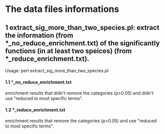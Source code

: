 The data files informations  
===========================  
## 1 extract_sig_more_than_two_species.pl: extract the information (from \*\_no_reduce_enrichment.txt) of the significantly functions (in at least two speices) (from \*\_reduce_enrichment.txt). 
Usage: perl extract_sig_more_than_two_species.pl    
#### 1.1 \*\_no_reduce_enrichment.txt  
enrichment results that didn't remove the categories (p>0.05) and didn't use "reduced to most specific terms".  
#### 1.2 \*\_reduce_enrichment.txt
enrichment results that remove the categories (p>0.05) and use "reduced to most specific terms".  
